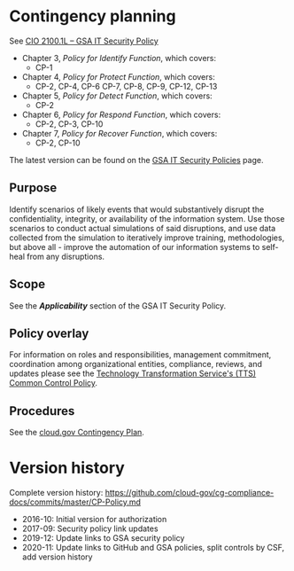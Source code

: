 # Contingency planning


See [CIO 2100.1L – GSA IT Security Policy](https://www.gsa.gov/cdnstatic/CIO_2100_1L_CHGE_1_CC040905_signed_PDF_version_7-15-2019.pdf) 

* Chapter 3, _Policy for Identify Function_, which covers:
  * CP-1
* Chapter 4, _Policy for Protect Function_, which covers:
  * CP-2, CP-4, CP-6 CP-7, CP-8, CP-9, CP-12, CP-13
* Chapter 5, _Policy for Detect Function_, which covers:
  * CP-2
* Chapter 6, _Policy for Respond Function_, which covers:
  * CP-2, CP-3, CP-10
* Chapter 7, _Policy for Recover Function_, which covers:
  * CP-2, CP-10

The latest version can be found on the [GSA IT Security Policies](https://www.gsa.gov/about-us/organization/office-of-the-chief-information-officer/chief-information-security-officer-ciso/it-security-policies) page.

## Purpose

Identify scenarios of likely events that would substantively disrupt the confidentiality, integrity, or availability of the information system. Use those scenarios to conduct actual simulations of said disruptions, and use data collected from the simulation to iteratively improve training, methodologies, but above all - improve the automation of our information systems to self-heal from any disruptions.

## Scope

See the **_Applicability_** section of the GSA IT Security Policy.

## Policy overlay

For information on roles and responsibilities, management commitment, coordination among organizational entities, compliance, reviews, and updates please see the [Technology Transformation Service's (TTS) Common Control Policy](https://github.com/cloud-gov/cg-compliance-docs/blob/master/TTS-Common-Control-Policy.md).

## Procedures

See the [cloud.gov Contingency Plan](https://docs.cloud.gov/ops/contingency-plan/).

# Version history

Complete version history: https://github.com/cloud-gov/cg-compliance-docs/commits/master/CP-Policy.md

* 2016-10: Initial version for authorization
* 2017-09: Security policy link updates
* 2019-12: Update links to GSA security policy
* 2020-11: Update links to GitHub and GSA policies, split controls by CSF, add version history